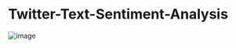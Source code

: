 # Twitter-Text-Sentiment-Analysis
![image](https://user-images.githubusercontent.com/83595522/144756915-6cdbac32-018f-4721-84f2-e7dab4cbe0fb.png)
